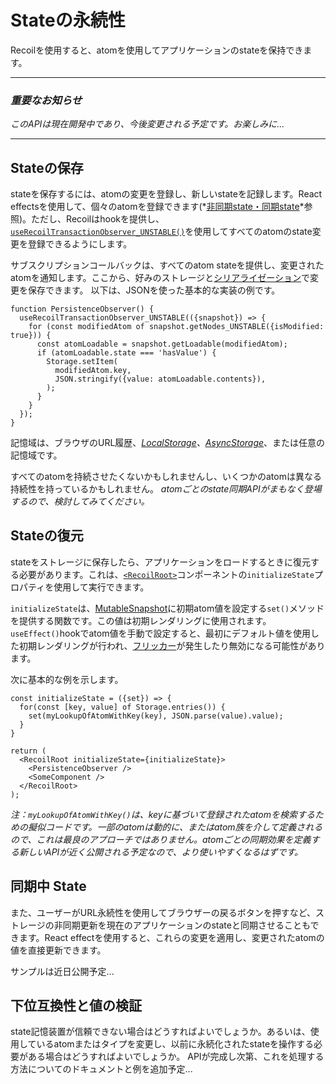 # Stateの永続性

Recoilを使用すると、atomを使用してアプリケーションのstateを保持できます。

***

### *重要なお知らせ*
*このAPIは現在開発中であり、今後変更される予定です。お楽しみに...*

***

## Stateの保存
stateを保存するには、atomの変更を登録し、新しいstateを記録します。React effectsを使用して、個々のatomを登録できます(*[非同期state・同期state](https://qiita.com/Daichi44/items/ae631b34ac50fb9bbd1d)*参照)。ただし、Recoilはhookを提供し、[`useRecoilTransactionObserver_UNSTABLE()`](https://recoiljs.org/docs/api-reference/core/useRecoilTransactionObserver)を使用してすべてのatomのstate変更を登録できるようにします。

サブスクリプションコールバックは、すべてのatom stateを提供し、変更されたatomを通知します。ここから、好みのストレージと[シリアライゼーション](http://dic-it.fideli.com/dictionary/m/word/w/11678/index.html)で変更を保存できます。
以下は、JSONを使った基本的な実装の例です。

```React
function PersistenceObserver() {
  useRecoilTransactionObserver_UNSTABLE(({snapshot}) => {
    for (const modifiedAtom of snapshot.getNodes_UNSTABLE({isModified: true})) {
      const atomLoadable = snapshot.getLoadable(modifiedAtom);
      if (atomLoadable.state === 'hasValue') {
        Storage.setItem(
          modifiedAtom.key,
          JSON.stringify({value: atomLoadable.contents}),
        );
      }
    }
  });
}
```

記憶域は、ブラウザのURL履歴、*[LocalStorage](https://developer.mozilla.org/ja/docs/Web/API/Window/localStorage)、[AsyncStorage](https://github.com/react-native-community/react-native-async-storage)*、または任意の記憶域です。

すべてのatomを持続させたくないかもしれませんし、いくつかのatomは異なる持続性を持っているかもしれません。
*atomごとのstate同期APIがまもなく登場するので、検討してみてください。*

## Stateの復元
stateをストレージに保存したら、アプリケーションをロードするときに復元する必要があります。これは、[`<RecoilRoot>`](https://recoiljs.org/docs/api-reference/core/RecoilRoot)コンポーネントの`initializeState`プロパティを使用して実行できます。

`initializeState`は、[MutableSnapshot](https://recoiljs.org/docs/api-reference/core/Snapshot#transforming-snapshots)に初期atom値を設定する`set()`メソッドを提供する関数です。この値は初期レンダリングに使用されます。`useEffect()`hookでatom値を手動で設定すると、最初にデフォルト値を使用した初期レンダリングが行われ、[フリッカー](https://www.sophia-it.com/content/flicker)が発生したり無効になる可能性があります。

次に基本的な例を示します。

```React
const initializeState = ({set}) => {
  for(const [key, value] of Storage.entries()) {
    set(myLookupOfAtomWithKey(key), JSON.parse(value).value);
  }
}

return (
  <RecoilRoot initializeState={initializeState}>
    <PersistenceObserver />
    <SomeComponent />
  </RecoilRoot>
);
```

*注：`myLookupOfAtomWithKey()`は、keyに基づいて登録されたatomを検索するための擬似コードです。一部のatomは動的に、またはatom族を介して定義されるので、これは最良のアプローチではありません。atomごとの同期効果を定義する新しいAPIが近く公開される予定なので、より使いやすくなるはずです。*

## 同期中 State
また、ユーザーがURL永続性を使用してブラウザーの戻るボタンを押すなど、ストレージの非同期更新を現在のアプリケーションのstateと同期させることもできます。React effectを使用すると、これらの変更を適用し、変更されたatomの値を直接更新できます。

サンプルは近日公開予定...

## 下位互換性と値の検証
state記憶装置が信頼できない場合はどうすればよいでしょうか。あるいは、使用しているatomまたはタイプを変更し、以前に永続化されたstateを操作する必要がある場合はどうすればよいでしょうか。
APIが完成し次第、これを処理する方法についてのドキュメントと例を追加予定...
